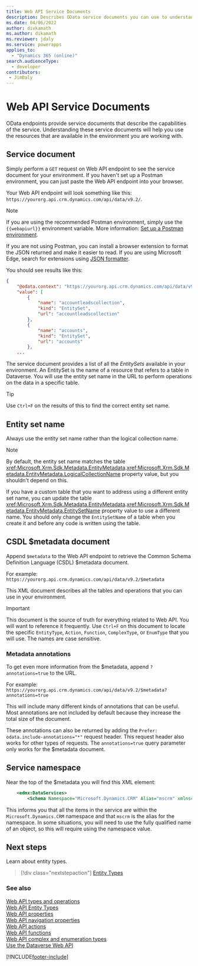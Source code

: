 ```yaml
---
title: Web API Service Documents
description: Describes OData service documents you can use to understand the Dataverse Web API capabilities available in your environment.
ms.date: 04/06/2022
author: divkamath
ms.author: dikamath
ms.reviewer: jdaly
ms.service: powerapps
applies_to: 
  - "Dynamics 365 (online)" 
search.audienceType: 
  - developer
contributors:
 - JimDaly
---
```

# Web API Service Documents

OData endpoints provide service documents that describe the capabilities of the service. Understanding these service documents will help you use the resources that are available in the environment you are working with.

## Service document

Simply perform a `GET` request on Web API endpoint to see the service document for your environment. If you haven't set up a Postman environment, you can just paste the Web API endpoint into your browser.

Your Web API endpoint will look something like this: `https://yourorg.api.crm.dynamics.com/api/data/v9.2/`.

> [!NOTE]
> If you are using the recommended Postman environment, simply use the `{{webapiurl}}` environment variable. More information: [Set up a Postman environment](setup-postman-environment.md).
>
> If you are not using Postman, you can install a browser extension to format the JSON returned and make it easier to read. If you are using Microsoft Edge, search for extensions using [JSON formatter](https://microsoftedge.microsoft.com/addons/search/JSON%20formatter).

You should see results like this:

```json
{
    "@odata.context": "https://yourorg.api.crm.dynamics.com/api/data/v9.2/$metadata",
    "value": [
        {
            "name": "accountleadscollection",
            "kind": "EntitySet",
            "url": "accountleadscollection"
        },
        {
            "name": "accounts",
            "kind": "EntitySet",
            "url": "accounts"
        },
    ...
```

The service document provides a list of all the *EntitySets* available in your environment. An EntitySet is the name of a resource that refers to a table in Dataverse. You will use the entity set name in the URL to perform operations on the data in a specific table.

> [!TIP]
> Use `Ctrl+F` on the results of this to find the correct entity set name.

## Entity set name

Always use the entity set name rather than the logical collection name.

> [!NOTE]
> By default, the entity set name matches the table <xref:Microsoft.Xrm.Sdk.Metadata.EntityMetadata>.<xref:Microsoft.Xrm.Sdk.Metadata.EntityMetadata.LogicalCollectionName> property value, but you shouldn't depend on this.

If you have a custom table that you want to address using a different entity set name, you can update the table <xref:Microsoft.Xrm.Sdk.Metadata.EntityMetadata>.<xref:Microsoft.Xrm.Sdk.Metadata.EntityMetadata.EntitySetName> property value to use a different name. You should only change the `EntitySetName` of a table when you create it and before any code is written using the table.

<a name="bkmk_csdl"></a>

## CSDL $metadata document

Append `$metadata` to the Web API endpoint to retrieve the Common Schema Definition Language (CSDL) $metadata document.

For example: `https://yourorg.api.crm.dynamics.com/api/data/v9.2/$metadata`

This XML document describes all the tables and operations that you can use in your environment.

> [!IMPORTANT]
> This document is the source of truth for everything related to Web API. You will want to reference it frequently. Use `Ctrl+F` on this document to locate the specific `EntityType`, `Action`, `Function`, `ComplexType`, or `EnumType` that you will use. The names are case sensitive.

### Metadata annotations

To get even more information from the $metadata, append `?annotations=true` to the URL.

For example: `https://yourorg.api.crm.dynamics.com/api/data/v9.2/$metadata?annotations=true`

This will include many different kinds of annotations that can be useful. Most annotations are not included by default because they increase the total size of the document.

These annotations can also be returned by adding the `Prefer: odata.include-annotations="*"` request header. This request header also works for other types of requests. The `annotations=true` query parameter only works for the $metadata document.

## Service namespace

Near the top of the $metadata you will find this XML element:

```xml
    <edmx:DataServices>
        <Schema Namespace="Microsoft.Dynamics.CRM" Alias="mscrm" xmlns="http://docs.oasis-open.org/odata/ns/edm">
```

This informs you that all the items in the service are within the `Microsoft.Dynamics.CRM` namespace and that `mscrm` is the alias for the namespace. In some situations, you will need to use the fully qualified name of an object, so this will require using the namespace value.


## Next steps

Learn about entity types.

> [!div class="nextstepaction"]
> [Entity Types](web-api-entitytypes.md)

### See also  

[Web API types and operations](web-api-types-operations.md)   
[Web API Entity Types](web-api-entitytypes.md)   
[Web API properties](web-api-properties.md)   
[Web API navigation properties](web-api-navigation-properties.md)   
[Web API actions](web-api-actions.md)   
[Web API functions](web-api-functions.md)   
[Web API complex and enumeration types](web-api-complex-enum-types.md)   
[Use the Dataverse Web API](overview.md)


[!INCLUDE[footer-include](../../../includes/footer-banner.md)]
